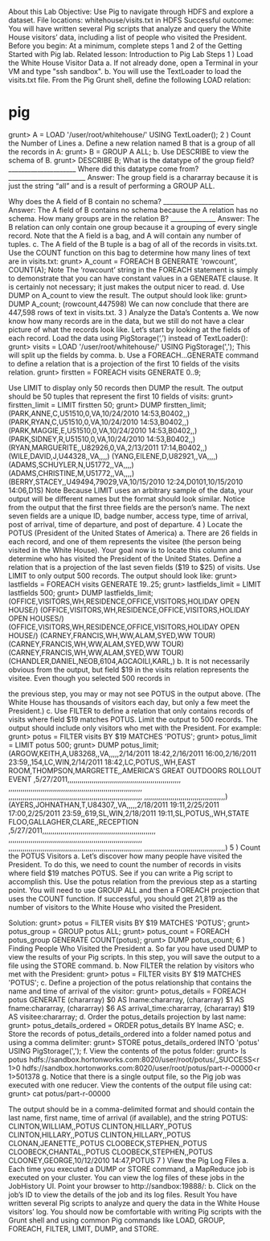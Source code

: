 About this Lab
Objective: Use Pig to navigate through HDFS and explore a dataset.
File locations: whitehouse/visits.txt in HDFS
Successful
outcome:
You will have written several Pig scripts that analyze and
query the White House visitors’ data, including a list of
people who visited the President.
Before you begin: At a minimum, complete steps 1 and 2 of the Getting Started
with Pig
lab.
Related lesson: Introduction to Pig
Lab Steps
1 ) Load the White House Visitor Data
a. If not already done, open a Terminal in your VM and type "ssh sandbox".
b. You will use the TextLoader to load the visits.txt file. From the Pig Grunt
shell, define the following LOAD relation:
# pig
grunt> A = LOAD '/user/root/whitehouse/' USING TextLoader();
2 ) Count the Number of Lines
a. Define a new relation named B that is a group of all the records in A:
grunt> B = GROUP A ALL;
b. Use DESCRIBE to view the schema of B.
grunt> DESCRIBE B;
What is the datatype of the group field? _____________________
Where did this datatype come from? ________________________
Answer: The group field is a chararray because it is just the string “all”
and is a result of performing a GROUP ALL.

Why does the A field of B contain no schema? ______________________
Answer: The A field of B contains no schema because the A relation has
no schema.
How many groups are in the relation B? ______________
Answer: The B relation can only contain one group because it a
grouping of every single record. Note that the A field is a bag, and A will
contain any number of tuples.
c. The A field of the B tuple is a bag of all of the records in visits.txt. Use the
COUNT function on this bag to determine how many lines of text are in
visits.txt:
grunt> A_count = FOREACH B GENERATE 'rowcount', COUNT(A);
Note
The ‘rowcount’ string in the FOREACH statement is simply to demonstrate
that you can have constant values in a GENERATE clause. It is certainly not
necessary; it just makes the output nicer to read.
d. Use DUMP on A_count to view the result. The output should look like:
grunt> DUMP A_count;
(rowcount,447598)
We can now conclude that there are 447,598 rows of text in visits.txt.
3 ) Analyze the Data’s Contents
a. We now know how many records are in the data, but we still do not have
a clear picture of what the records look like. Let’s start by looking at the
fields of each record. Load the data using PigStorage(‘,’) instead of
TextLoader():
grunt> visits = LOAD '/user/root/whitehouse/' USING
PigStorage(',');
This will split up the fields by comma.
b. Use a FOREACH...GENERATE command to define a relation that is a
projection of the first 10 fields of the visits relation.
grunt> firstten = FOREACH visits GENERATE $0..$9;

Use LIMIT to display only 50 records then DUMP the result.
The output should be 50 tuples that represent the first 10 fields of visits:
grunt> firstten_limit = LIMIT firstten 50;
grunt> DUMP firstten_limit;
(PARK,ANNE,C,U51510,0,VA,10/24/2010 14:53,B0402,,)
(PARK,RYAN,C,U51510,0,VA,10/24/2010 14:53,B0402,,)
(PARK,MAGGIE,E,U51510,0,VA,10/24/2010 14:53,B0402,,)
(PARK,SIDNEY,R,U51510,0,VA,10/24/2010 14:53,B0402,,)
(RYAN,MARGUERITE,,U82926,0,VA,2/13/2011 17:14,B0402,,)
(WILE,DAVID,J,U44328,,VA,,,,)
(YANG,EILENE,D,U82921,,VA,,,,)
(ADAMS,SCHUYLER,N,U51772,,VA,,,,)
(ADAMS,CHRISTINE,M,U51772,,VA,,,,)
(BERRY,STACEY,,U49494,79029,VA,10/15/2010 12:24,D0101,10/15/2010
14:06,D1S)
Note
Because LIMIT uses an arbitrary sample of the data, your output will be
different names but the format should look similar.
Notice from the output that the first three fields are the person’s name.
The next seven fields are a unique ID, badge number, access type, time
of arrival, post of arrival, time of departure, and post of departure.
4 ) Locate the POTUS (President of the United States of America)
a. There are 26 fields in each record, and one of them represents the visitee
(the person being visited in the White House). Your goal now is to locate
this column and determine who has visited the President of the United
States. Define a relation that is a projection of the last seven fields ($19
to $25) of visits. Use LIMIT to only output 500 records. The output should
look like:
grunt> lastfields = FOREACH visits GENERATE $19..$25;
grunt> lastfields_limit = LIMIT lastfields 500;
grunt> DUMP lastfields_limit;
(OFFICE,VISITORS,WH,RESIDENCE,OFFICE,VISITORS,HOLIDAY OPEN HOUSE/)
(OFFICE,VISITORS,WH,RESIDENCE,OFFICE,VISITORS,HOLIDAY OPEN
HOUSES/)
(OFFICE,VISITORS,WH,RESIDENCE,OFFICE,VISITORS,HOLIDAY OPEN HOUSE/)
(CARNEY,FRANCIS,WH,WW,ALAM,SYED,WW TOUR)
(CARNEY,FRANCIS,WH,WW,ALAM,SYED,WW TOUR)
(CARNEY,FRANCIS,WH,WW,ALAM,SYED,WW TOUR)
(CHANDLER,DANIEL,NEOB,6104,AGCAOILI,KARL,)
b. It is not necessarily obvious from the output, but field $19 in the visits
relation represents the visitee. Even though you selected 500 records in

the previous step, you may or may not see POTUS in the output above.
(The White House has thousands of visitors each day, but only a few
meet the President.)
c. Use FILTER to define a relation that only contains records of visits where
field $19 matches POTUS. Limit the output to 500 records.
The output should include only visitors who met with the President. For
example:
grunt> potus = FILTER visits BY $19 MATCHES 'POTUS';
grunt> potus_limit = LIMIT potus 500;
grunt> DUMP potus_limit;
(ARGOW,KEITH,A,U83268,,VA,,,,,2/14/2011 18:42,2/16/2011
16:00,2/16/2011 23:59,,154,LC,WIN,2/14/2011
18:42,LC,POTUS,,WH,EAST ROOM,THOMPSON,MARGRETTE,,AMERICA'S GREAT
OUTDOORS ROLLOUT EVENT
,5/27/2011,,,,,,,,,,,,,,,,,,,,,,,,,,,,,,,,,,,,,,,,,,,,,,,,,,,,,,,,
,,,,,,,,,,,,,,,,,,,,,,,,,,,,,,,,,,,,,,,,,,,,,,,,,,,,,,,,,,,,,,,,,,
,,,,,,,,,,,,,,,,,,,,,,,,,,,,,,,,,,,,,,,,,,,,,,,,,,,,,,,,,,,,,,,,,,
,,,,,,,,,,,,,,,,,,,,,,,,,,,,,,,,,,,,,,,,)
(AYERS,JOHNATHAN,T,U84307,,VA,,,,,2/18/2011 19:11,2/25/2011
17:00,2/25/2011 23:59,,619,SL,WIN,2/18/2011
19:11,SL,POTUS,,WH,STATE FLOO,GALLAGHER,CLARE,,RECEPTION
,5/27/2011,,,,,,,,,,,,,,,,,,,,,,,,,,,,,,,,,,,,,,,,,,,,,,,,,,,,,,,,
,,,,,,,,,,,,,,,,,,,,,,,,,,,,,,,,,,,,,,,,,,,,,,,,,,,,,,,,,,,,,,,,,,
,,,,,,,,,,,,,,,,,,,,,,,,,,,,,,,,,,,,,,,,,,,,,,,,,,,,,,,,,,,,,,,,,,
,,,,,,,,,,,,,,,,,,,,,,,,,,,,,,,,,,,,,,,,)
5 ) Count the POTUS Visitors
a. Let’s discover how many people have visited the President. To do this,
we need to count the number of records in visits where field $19
matches POTUS. See if you can write a Pig script to accomplish this. Use
the potus relation from the previous step as a starting point. You will
need to use GROUP ALL and then a FOREACH projection that uses the COUNT
function.
If successful, you should get 21,819 as the number of visitors to the
White House who visited the President.

Solution:
grunt> potus = FILTER visits BY $19 MATCHES 'POTUS';
grunt> potus_group = GROUP potus ALL;
grunt> potus_count = FOREACH potus_group GENERATE COUNT(potus);
grunt> DUMP potus_count;
6 ) Finding People Who Visited the President
a. So far you have used DUMP to view the results of your Pig scripts. In this
step, you will save the output to a file using the STORE command.
b. Now FILTER the relation by visitors who met with the President:
grunt> potus = FILTER visits BY $19 MATCHES 'POTUS';
c. Define a projection of the potus relationship that contains the name and
time of arrival of the visitor:
grunt> potus_details = FOREACH potus GENERATE
(chararray) $0 AS lname:chararray,
(chararray) $1 AS fname:chararray,
(chararray) $6 AS arrival_time:chararray,
(chararray) $19 AS visitee:chararray;
d. Order the potus_details projection by last name:
grunt> potus_details_ordered = ORDER potus_details BY lname ASC;
e. Store the records of potus_details_ordered into a folder named potus
and using a comma delimiter:
grunt> STORE potus_details_ordered INTO 'potus' USING
PigStorage(',');
f. View the contents of the potus folder:
grunt> ls potus
hdfs://sandbox.hortonworks.com:8020/user/root/potus/_SUCCESS<r 1>0
hdfs://sandbox.hortonworks.com:8020/user/root/potus/part-r-00000<r
1>501378
g. Notice that there is a single output file, so the Pig job was executed with
one reducer. View the contents of the output file using cat:
grunt> cat potus/part-r-00000

The output should be in a comma-delimited format and should contain
the last name, first name, time of arrival (if available), and the string
POTUS:
CLINTON,WILLIAM,,POTUS
CLINTON,HILLARY,,POTUS
CLINTON,HILLARY,,POTUS
CLINTON,HILLARY,,POTUS
CLONAN,JEANETTE,,POTUS
CLOOBECK,STEPHEN,,POTUS
CLOOBECK,CHANTAL,,POTUS
CLOOBECK,STEPHEN,,POTUS
CLOONEY,GEORGE,10/12/2010 14:47,POTUS
7 ) View the Pig Log Files
a. Each time you executed a DUMP or STORE command, a MapReduce job is
executed on your cluster.
You can view the log files of these jobs in the JobHistory UI. Point your
browser to http://sandbox:19888/:
b. Click on the job’s ID to view the details of the job and its log files.
Result
You have written several Pig scripts to analyze and query the data in the White House
visitors’ log. You should now be comfortable with writing Pig scripts with the Grunt
shell and using common Pig commands like LOAD, GROUP, FOREACH, FILTER, LIMIT,
DUMP, and STORE.

